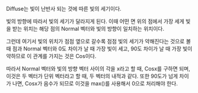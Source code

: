 Diffuse는 빛이 난반사 되는 것에 따른 빛의 세기이다.

빛의 방향에 따라서 빛의 세기가 달라지게 된다.
이때 어떤 면 위의 점에서 가장 세게 빛을 받는 위치는 해당 점의 Normal 벡터와 빛의 방향이 일치하는 위치이다.

그런데 여기서 빛의 위치가 점점 옆으로 갈수록 점점 빛의 세기가 약해진다는 것으로 볼 때 점과 Normal 벡터와 0도 차이가 날 때 가장 빛이 세고, 90도 차이가 날 때 가장 빛이 약하므로 이 관계를 가지는 것은 Cos이다.

따라서 Normal 벡터와 빛의 방향 벡터 사이의 각을 x라고 할 때, Cosx를 구하면 되며, 이것은 두 벡터가 단위 벡터라고 할 때, 두 벡터의 내적과 같다. 또한 90도가 넘게 차이가 나면, Cosx가 음수가 되므로 이것을 max()를 사용해서 0으로 처리해야 한다.